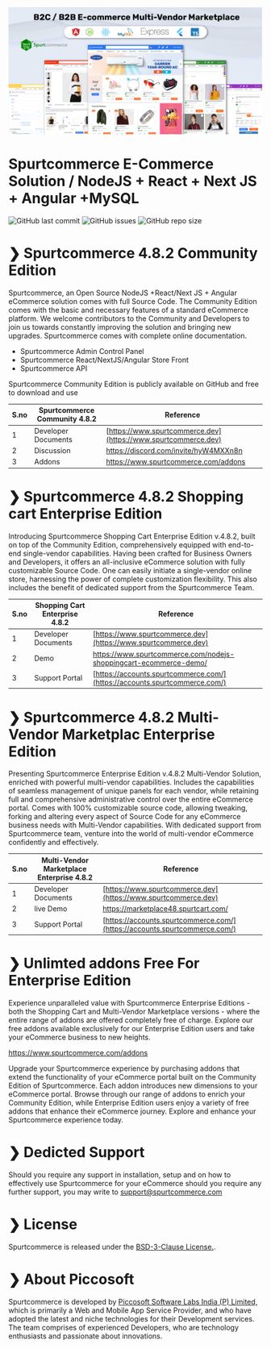 ![alt text](/img/spurtcommerce-b2c-b2b.png "spurtcommerce Logo")

# Spurtcommerce E-Commerce Solution / NodeJS + React + Next JS + Angular +MySQL 

![GitHub last commit](https://img.shields.io/github/last-commit/spurtcommerce/spurtcommerce)
![GitHub issues](https://img.shields.io/github/issues/spurtcommerce/spurtcommerce)
![GitHub repo size](https://img.shields.io/github/repo-size/spurtcommerce/spurtcommerce?color=orange)

#  ❯ Spurtcommerce 4.8.2 Community Edition

Spurtcommerce, an Open Source NodeJS +React/Next JS + Angular eCommerce solution comes with full Source Code. The Community Edition comes with the basic and necessary features of a standard eCommerce platform. We welcome contributors to the Community and Developers to join us towards constantly improving the solution and bringing new upgrades. Spurtcommerce comes with complete online documentation.

*	Spurtcommerce Admin Control Panel
*	Spurtcommerce React/NextJS/Angular Store Front
*	Spurtcommerce API 

Spurtcommerce Community Edition is publicly available on GitHub and free to download and use

| S.no | Spurtcommerce Community 4.8.2  | Reference  |
| ------ | ------ | ------ |
| 1| Developer Documents | [https://www.spurtcommerce.dev](https://www.spurtcommerce.dev)
| 2| Discussion | [https://discord.com/invite/hyW4MXXn8n ](https://discord.com/invite/hyW4MXXn8n)
| 3| Addons | [https://www.spurtcommerce.com/addons ](https://www.spurtcommerce.com/addons)


#  ❯ Spurtcommerce 4.8.2 Shopping cart Enterprise Edition


Introducing Spurtcommerce Shopping Cart Enterprise Edition v.4.8.2, built on top of the Community Edition, comprehensively equipped with end-to-end single-vendor capabilities. Having been crafted for Business Owners and Developers, it offers an all-inclusive eCommerce solution with fully customizable Source Code. One can easily initiate a single-vendor online store, harnessing the power of complete customization flexibility. This also includes the benefit of dedicated support from the Spurtcommerce Team. 


| S.no | Shopping Cart Enterprise 4.8.2  | Reference |
| ------ | ------ | ------ |
| 1| Developer Documents | [https://www.spurtcommerce.dev](https://www.spurtcommerce.dev)
| 2| Demo | [https://www.spurtcommerce.com/nodejs-shoppingcart-ecommerce-demo/ ](https://www.spurtcommerce.com/nodejs-shoppingcart-ecommerce-demo/)
| 3|  Support Portal| [https://accounts.spurtcommerce.com/](https://accounts.spurtcommerce.com/)



#  ❯ Spurtcommerce 4.8.2 Multi-Vendor Marketplac Enterprise Edition

Presenting Spurtcommerce Enterprise Edition v.4.8.2 Multi-Vendor Solution, enriched with powerful multi-vendor capabilities. Includes the capabilities of seamless management of unique panels for each vendor, while retaining full and comprehensive administrative control over the entire eCommerce portal. Comes with 100% customizable source code, allowing tweaking, forking and altering every aspect of Source Code for any eCommerce business needs with Multi-Vendor capabilities. With dedicated support from Spurtcommerce team, venture into the world of multi-vendor eCommerce confidently and effectively. 

| S.no | Multi-Vendor Marketplace Enterprise 4.8.2  | Reference |
| ------ | ------ | ------ |
| 1| Developer Documents | [https://www.spurtcommerce.dev](https://www.spurtcommerce.dev)
| 2| live Demo | [https://marketplace48.spurtcart.com/ ](https://marketplace48.spurtcart.com/)
| 3|  Support Portal| [https://accounts.spurtcommerce.com/](https://accounts.spurtcommerce.com/)



# ❯ Unlimted addons Free For Enterprise Edition

Experience unparalleled value with Spurtcommerce Enterprise Editions - both the Shopping Cart and Multi-Vendor Marketplace versions - where the entire range of addons are offered completely free of charge. Explore our free addons available exclusively for our Enterprise Edition users and take your eCommerce business to new heights.

https://www.spurtcommerce.com/addons

Upgrade your Spurtcommerce experience by purchasing addons that extend the functionality of your eCommerce portal built on the Community Edition of Spurtcommerce. Each addon introduces new dimensions to your eCommerce portal. Browse through our range of addons to enrich your Community Edition, while Enterprise Edition users enjoy a variety of free addons that enhance their eCommerce journey. Explore and enhance your Spurtcommerce experience today.

# ❯ Dedicted Support

Should you require any support in installation, setup and on how to effectively use Spurtcommerce for your eCommerce should you require any further support, you may write to support@spurtcommerce.com



# ❯ License

Spurtcommerce is released under the [BSD-3-Clause License.](https://github.com/spurtcommerce/spurtcommerce/blob/master/LICENSE).



# ❯ About Piccosoft
Spurtcommerce is developed by [Piccosoft Software Labs India (P) Limited,](http://www.piccosoft.com) which is primarily a Web and Mobile App Service Provider, and who have adopted the latest and niche technologies for their Development services. The team comprises of experienced Developers, who are technology enthusiasts and passionate about innovations.


